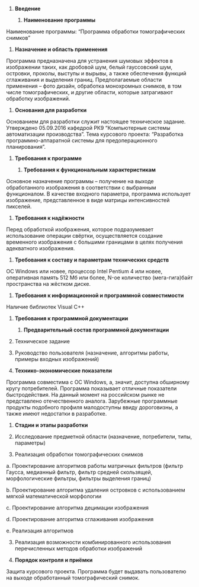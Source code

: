 1.  **Введение**

    1.  **Наименование программы**

Наименование программы: “Программа обработки томографических снимков”

1.  **Назначение и область применения**

Программа предназначена для устранения шумовых эффектов в изображении таких, как дробовой шум, белый гауссовский шум, островки, проколы, выступы и вырывы, а также обеспечения функций сглаживания и выделения границ. Предполагаемые области применения – фото дизайн, обработка монохромных снимков, в том числе томографических, и другие области, которые затрагивают обработку изображений.

1.  **Основания для разработки**

Основанием для разработки служит настоящее техническое задание. Утверждено 05.09.2016 кафедрой РК9 “Компьютерные системы автоматизации производства”. Тема курсового проекта: “Разработка программно-аппаратной системы для предоперационного планирования”.

1.  **Требования к программе**

    1.  **Требования к функциональным характеристикам**

Основное назначение программы – получение на выходе обработанного изображения в соответствии с выбранным функционалом. В качестве входного параметра, программа использует изображение, представленное в виде матрицы интенсивностей пикселей.

1.  **Требования к надёжности**

Перед обработкой изображения, которое подразумевает использование операции свёртки, осуществляется создание временного изображения с большими границами в целях получения адекватного изображения.

1.  **Требования к составу и параметрам технических средств**

ОС Windows или новее, процессор Intel Pentium 4 или новее, оперативная память 512 Мб или более, N-ое количество (мега-гига)байт пространства на жёстком диске.

1.  **Требования к информационной и программной совместимости**

Наличие библиотек Visual C++

1.  **Требования к программной документации**

    1.  **Предварительный состав программной документации**

1. Техническое задание

2. Руководство пользователя (назначение, алгоритмы работы, примеры входных изображений)

1.  **Технико-экономические показатели**

Программа совместима с ОС Windows, а, значит, доступна обширному кругу потребителей. Программа показывает отличные показатели быстродействия. На данный момент на российском рынке не представлено отечественного аналога. Зарубежные программные продукты подобного профиля малодоступны ввиду дороговизны, а также имеют недостатки в разработке.

1.  **Стадии и этапы разработки**

1. Исследование предметной области (назначение, потребители, типы, параметры)

2. Реализация обработки томографических снимков

a. Проектирование алгоритмов работы матричных фильтров (фильтр Гаусса, медианный фильтр, фильтр средней скользящей, морфологические фильтры, фильтры выделения границ)

b. Проектирование алгоритма удаления островков с использованием мягкой математической морфологии

c. Проектирование алгоритма децимации изображения

d. Проектирование алгоритма сглаживания изображения

e. Реализация алгоритмов

3. Реализация возможности комбинированного использования перечисленных методов обработки изображений

1.  **Порядок контроля и приёмки**

Защита курсового проекта. Программа будет выдавать пользователю на выходе обработанный томографический снимок.
